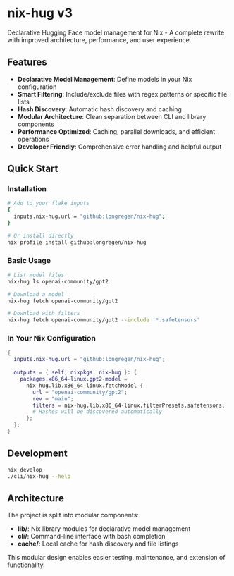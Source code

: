 # nix-hug v3

Declarative Hugging Face model management for Nix - A complete rewrite with improved architecture, performance, and user experience.

## Features

- **Declarative Model Management**: Define models in your Nix configuration
- **Smart Filtering**: Include/exclude files with regex patterns or specific file lists
- **Hash Discovery**: Automatic hash discovery and caching
- **Modular Architecture**: Clean separation between CLI and library components
- **Performance Optimized**: Caching, parallel downloads, and efficient operations
- **Developer Friendly**: Comprehensive error handling and helpful output

## Quick Start

### Installation

```bash
# Add to your flake inputs
{
  inputs.nix-hug.url = "github:longregen/nix-hug";
}

# Or install directly
nix profile install github:longregen/nix-hug
```

### Basic Usage

```bash
# List model files
nix-hug ls openai-community/gpt2

# Download a model
nix-hug fetch openai-community/gpt2

# Download with filters
nix-hug fetch openai-community/gpt2 --include '*.safetensors'
```

### In Your Nix Configuration

```nix
{
  inputs.nix-hug.url = "github:longregen/nix-hug";
  
  outputs = { self, nixpkgs, nix-hug }: {
    packages.x86_64-linux.gpt2-model = 
      nix-hug.lib.x86_64-linux.fetchModel {
        url = "openai-community/gpt2";
        rev = "main";
        filters = nix-hug.lib.x86_64-linux.filterPresets.safetensors;
        # Hashes will be discovered automatically
      };
  };
}
```

## Development

```bash
nix develop
./cli/nix-hug --help
```

## Architecture

The project is split into modular components:

- **lib/**: Nix library modules for declarative model management
- **cli/**: Command-line interface with bash completion
- **cache/**: Local cache for hash discovery and file listings

This modular design enables easier testing, maintenance, and extension of functionality.
